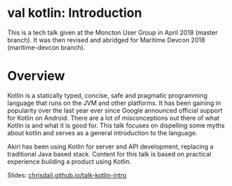 # val kotlin: Introduction

This is a tech talk given at the Moncton User Group in April 2018 (master branch). It was then revised and abridged for Maritime Devcon 2018 (maritime-devcon branch).

# Overview

Kotlin is a statically typed, concise, safe and pragmatic programming language that runs on the JVM and other platforms. It has been gaining in popularity over the last year ever since Google announced official support for Kotlin on Android. There are a lot of misconceptions out there of what Kotlin is and what it is good for. This talk focuses on dispelling some myths about kotlin and serves as a general introduction to the language.

Akiri has been using Kotlin for server and API development, replacing a traditional Java based stack. Content for this talk is based on practical experience building a product using Kotlin.

Slides: [chrisdail.github.io/talk-kotlin-intro](https://chrisdail.github.io/talk-kotlin-intro)